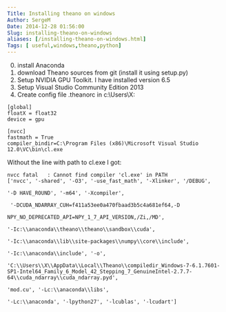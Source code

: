 ```yaml
---
Title: Installing theano on windows
Author: SergeM
Date: 2014-12-28 01:56:00
Slug: installing-theano-on-windows
aliases: [/installing-theano-on-windows.html]
Tags: [ useful,windows,theano,python]
---
```





0. install Anaconda
1. download Theano sources from git (install it using setup.py)
2. Setup NVIDIA GPU Toolkit. I have installed version 6.5
3. Setup Visual Studio Community Edition 2013
4. Create config file .theanorc  in c:\Users\X\:

```
[global]
floatX = float32
device = gpu
 
[nvcc]
fastmath = True
compiler_bindir=C:\Program Files (x86)\Microsoft Visual Studio 12.0\VC\bin\cl.exe
```

Without the line with path to cl.exe I got:

```
nvcc fatal   : Cannot find compiler 'cl.exe' in PATH
['nvcc', '-shared', '-O3', '-use_fast_math', '-Xlinker', '/DEBUG', 

'-D HAVE_ROUND', '-m64', '-Xcompiler',

 '-DCUDA_NDARRAY_CUH=f411a53ee0a470fbaad3b5c4a681ef64,-D 

NPY_NO_DEPRECATED_API=NPY_1_7_API_VERSION,/Zi,/MD', 

'-Ic:\\anaconda\\theano\\theano\\sandbox\\cuda', 

'-Ic:\\anaconda\\lib\\site-packages\\numpy\\core\\include', 

'-Ic:\\anaconda\\include', '-o', 

'C:\\Users\\X\\AppData\\Local\\Theano\\compiledir_Windows-7-6.1.7601-SP1-Intel64_Family_6_Model_42_Stepping_7_GenuineIntel-2.7.7-64\\cuda_ndarray\\cuda_ndarray.pyd', 

'mod.cu', '-Lc:\\anaconda\\libs', 

'-Lc:\\anaconda', '-lpython27', '-lcublas', '-lcudart']
```
